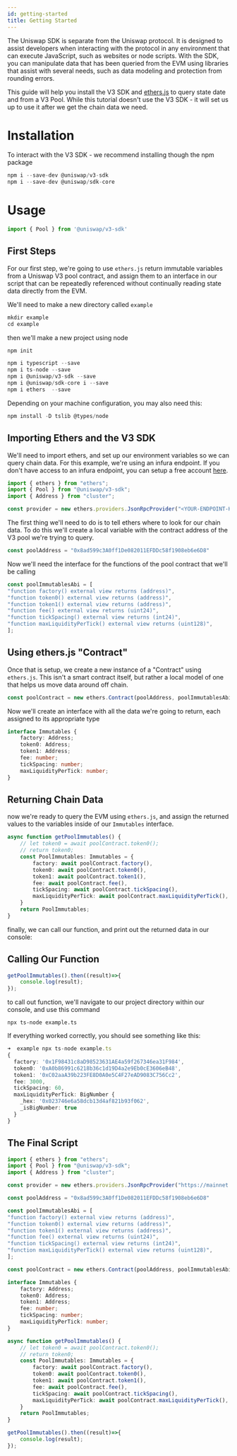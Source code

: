 ```yaml
---
id: getting-started
title: Getting Started
---
```


The Uniswap SDK is separate from the Uniswap protocol. It is designed to assist developers when interacting with the protocol in any environment that can execute JavaScript, such as websites or node scripts. With the SDK, you can manipulate data that has been queried from the EVM using libraries that assist with several needs, such as data modeling and protection from rounding errors.

This guide will help you install the V3 SDK and [ethers.js](https://docs.ethers.io/v5/) to query state date and from a V3 Pool. While this tutorial doesn't use the V3 SDK - it will set us up to use it after we get the chain data we need.

# Installation

To interact with the V3 SDK - we recommend installing though the npm package

```javascript
npm i --save-dev @uniswap/v3-sdk
npm i --save-dev @uniswap/sdk-core
```

# Usage

```javascript
import { Pool } from '@uniswap/v3-sdk'
```


## First Steps 

For our first step, we're going to use `ethers.js` return immutable variables from a Uniswap V3 pool contract, and assign them to an interface in our script that can be repeatedly referenced without continually reading state data directly from the EVM. 

We'll need to make a new directory called `example`
```typescript
mkdir example 
cd example
```

then we'll make a new project using node

```typescript
npm init
```

```typescript
npm i typescript --save
npm i ts-node --save
npm i @uniswap/v3-sdk --save
npm i @uniswap/sdk-core i --save
npm i ethers  --save
```
Depending on your machine configuration, you may also need this: 

```typescript
npm install -D tslib @types/node
```

## Importing Ethers and the V3 SDK

We'll need to import ethers, and set up our environment variables so we can query chain data. For this example, we're using an infura endpoint. If you don't have access to an infura endpoint, you can setup a free account [here](https://infura.io/).

```typescript
import { ethers } from "ethers";
import { Pool } from "@uniswap/v3-sdk";
import { Address } from "cluster";

const provider = new ethers.providers.JsonRpcProvider("<YOUR-ENDPOINT-HERE>")
```

The first thing we'll need to do is to tell ethers where to look for our chain data. To do this we'll create a local variable with the contract address of the V3 pool we're trying to query. 

```typescript
const poolAddress = "0x8ad599c3A0ff1De082011EFDDc58f1908eb6e6D8"
```

Now we'll need the interface for the functions of the pool contract that we'll be calling
```typescript
const poolImmutablesAbi = [
"function factory() external view returns (address)",
"function token0() external view returns (address)",
"function token1() external view returns (address)",
"function fee() external view returns (uint24)",
"function tickSpacing() external view returns (int24)",
"function maxLiquidityPerTick() external view returns (uint128)",
];
```

## Using ethers.js "Contract"

Once that is setup, we create a new instance of a "Contract" using `ethers.js`. This isn't a smart contract itself, but rather a local model of one that helps us move data around off chain.

```typescript
const poolContract = new ethers.Contract(poolAddress, poolImmutablesAbi, provider)
```

Now we'll create an interface with all the data we're going to return, each assigned to its appropriate type

```typescript
interface Immutables {
    factory: Address;
    token0: Address;
    token1: Address;
    fee: number;
    tickSpacing: number;
    maxLiquidityPerTick: number;
}
```

## Returning Chain Data

now we're ready to query the EVM using `ethers.js`, and assign the returned values to the variables inside of our `Immutables` interface.

```typescript
async function getPoolImmutables() {
    // let token0 = await poolContract.token0();
    // return token0;
    const PoolImmutables: Immutables = {
        factory: await poolContract.factory(),
        token0: await poolContract.token0(),
        token1: await poolContract.token1(),
        fee: await poolContract.fee(),
        tickSpacing: await poolContract.tickSpacing(),
        maxLiquidityPerTick: await poolContract.maxLiquidityPerTick(),
    }
    return PoolImmutables;
}
```
finally, we can call our function, and print out the returned data in our console:

## Calling Our Function

```typescript
getPoolImmutables().then((result)=>{
    console.log(result);
});
```

to call out function, we'll navigate to our project directory within our console, and use this command

```
npx ts-node example.ts
```

If everything worked correctly, you should see something like this:

```typescript
➜  example npx ts-node example.ts
{
  factory: '0x1F98431c8aD98523631AE4a59f267346ea31F984',
  token0: '0xA0b86991c6218b36c1d19D4a2e9Eb0cE3606eB48',
  token1: '0xC02aaA39b223FE8D0A0e5C4F27eAD9083C756Cc2',
  fee: 3000,
  tickSpacing: 60,
  maxLiquidityPerTick: BigNumber {
    _hex: '0x023746e6a58dcb13d4af821b93f062',
    _isBigNumber: true
  }
}
```

## The Final Script

```typescript
import { ethers } from "ethers";
import { Pool } from "@uniswap/v3-sdk";
import { Address } from "cluster";

const provider = new ethers.providers.JsonRpcProvider("https://mainnet.infura.io/v3/91a486711cf54012995860578c27a544")

const poolAddress = "0x8ad599c3A0ff1De082011EFDDc58f1908eb6e6D8"

const poolImmutablesAbi = [
"function factory() external view returns (address)",
"function token0() external view returns (address)",
"function token1() external view returns (address)",
"function fee() external view returns (uint24)",
"function tickSpacing() external view returns (int24)",
"function maxLiquidityPerTick() external view returns (uint128)",
];

const poolContract = new ethers.Contract(poolAddress, poolImmutablesAbi, provider)

interface Immutables {
    factory: Address;
    token0: Address;
    token1: Address;
    fee: number;
    tickSpacing: number;
    maxLiquidityPerTick: number;
}

async function getPoolImmutables() {
    // let token0 = await poolContract.token0();
    // return token0;
    const PoolImmutables: Immutables = {
        factory: await poolContract.factory(),
        token0: await poolContract.token0(),
        token1: await poolContract.token1(),
        fee: await poolContract.fee(),
        tickSpacing: await poolContract.tickSpacing(),
        maxLiquidityPerTick: await poolContract.maxLiquidityPerTick(),
    }
    return PoolImmutables;
}

getPoolImmutables().then((result)=>{
    console.log(result);
});
```